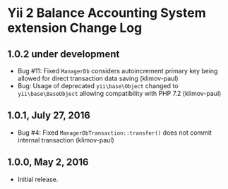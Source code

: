 Yii 2 Balance Accounting System extension Change Log
====================================================

1.0.2 under development
-----------------------

- Bug #11: Fixed `ManagerDb` considers autoincrement primary key being allowed for direct transaction data saving (klimov-paul)
- Bug: Usage of deprecated `yii\base\Object` changed to `yii\base\BaseObject` allowing compatibility with PHP 7.2 (klimov-paul)


1.0.1, July 27, 2016
--------------------

- Bug #4: Fixed `ManagerDbTransaction::transfer()` does not commit internal transaction (klimov-paul)


1.0.0, May 2, 2016
------------------

- Initial release.
